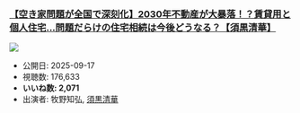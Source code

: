 ### [【空き家問題が全国で深刻化】2030年不動産が大暴落！？賃貸用と個人住宅...問題だらけの住宅相続は今後どうなる？【須黒清華】](https://www.youtube.com/watch?v=jioRrE89XpY)
[![](https://img.youtube.com/vi/jioRrE89XpY/sddefault.jpg)](https://www.youtube.com/watch?v=jioRrE89XpY)
-   公開日: 2025-09-17
-   視聴数: 176,633
-   **いいね数: 2,071**
-   出演者: 牧野知弘, [須黒清華](/rehacq_fan/people/須黒清華 "wikilink")
